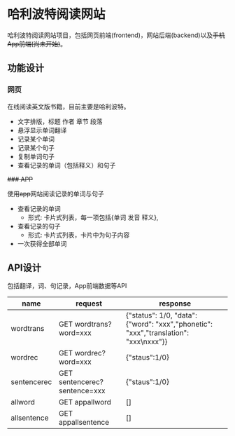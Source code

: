 # 哈利波特阅读网站

哈利波特阅读网站项目，包括网页前端(frontend)，网站后端(backend)以及~~手机App前端(尚未开始)~~。

## 功能设计

### 网页
在线阅读英文版书籍，目前主要是哈利波特。

- 文字排版，标题 作者 章节 段落
- 悬浮显示单词翻译
- 记录某个单词
- 记录某个句子
- 复制单词句子
- 查看记录的单词（包括释义）和句子

~~### APP~~

使用~~app~~网站阅读记录的单词与句子

- 查看记录的单词
  - 形式: 卡片式列表，每一项包括{单词 发音 释义},
- 查看记录的句子
  - 形式: 卡片式列表，卡片中为句子内容
- 一次获得全部单词


## API设计

包括翻译，词、句记录，App前端数据等API

| name            | request                      | response                                                                            |
| --------------- | ---------------------------- | ----------------------------------------------------------------------------------- |
| wordtrans       | GET wordtrans?word=xxx       | {"status": 1/0, "data":{"word": "xxx","phonetic": "xxx","translation": "xxx\nxxx"}} |
| wordrec         | GET wordrec?word=xxx         | {"staus":1/0}                                                                       |
| sentencerec     | GET sentencerec?sentence=xxx | {"staus":1/0}                                                                       |
| allword     | GET appallword               | []                                                                                  |
| allsentence | GET appallsentence           | []                                                                                  |
